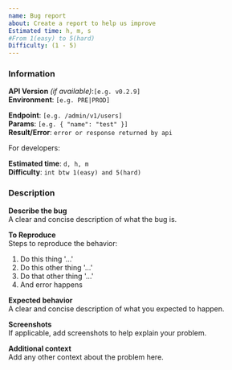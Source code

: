```yaml
---
name: Bug report
about: Create a report to help us improve
Estimated time: h, m, s 
#From 1(easy) to 5(hard)
Difficulty: (1 - 5)
---
```


### Information
**API Version** _(if available)_:`[e.g. v0.2.9]`  
**Environment**: `[e.g. PRE|PROD]` 

<!-- If it's related with a request -->
**Endpoint**: `[e.g. /admin/v1/users]`  
**Params**: `[e.g. { "name": "test" }]`  
**Result/Error**: `error or response returned by api`  

For developers:

**Estimated time**: `d, h, m`  
**Difficulty**:  `int btw 1(easy) and 5(hard)`

### Description
**Describe the bug**  
A clear and concise description of what the bug is.

**To Reproduce**  
Steps to reproduce the behavior:
1. Do this thing '...'
2. Do this other thing '...'
3. Do that other thing '...'
4. And error happens


**Expected behavior**  
A clear and concise description of what you expected to happen.

**Screenshots**  
If applicable, add screenshots to help explain your problem.

**Additional context**  
Add any other context about the problem here.
